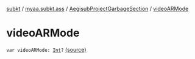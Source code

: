[subkt](../../index.md) / [myaa.subkt.ass](../index.md) / [AegisubProjectGarbageSection](index.md) / [videoARMode](./video-a-r-mode.md)

# videoARMode

`var videoARMode: `[`Int`](https://kotlinlang.org/api/latest/jvm/stdlib/kotlin/-int/index.html)`?` [(source)](https://github.com/Myaamori/SubKt/blob/master/src/main/kotlin/myaa/subkt/ass/parser.kt#L753)